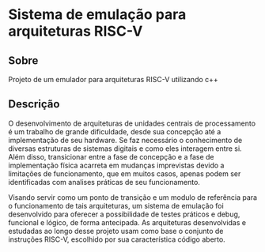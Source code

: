 # Sistema de emulação para arquiteturas RISC-V
## Sobre
Projeto de um emulador para arquiteturas RISC-V utilizando c++
## Descrição
O desenvolvimento de arquiteturas de unidades centrais de processamento é um trabalho de grande dificuldade, desde sua concepção até a implementação de seu hardware. Se faz necessário o conhecimento de diversas estruturas de sistemas digitais e como eles interagem entre si. Além disso, transicionar entre a fase de concepção e a fase de implementação física acarreta em mudanças imprevistas devido a limitações de funcionamento, que em muitos casos, apenas podem ser identificadas com analises práticas de seu funcionamento.

Visando servir como um ponto de transição e um modulo de referência para o funcionamento de tais arquiteturas, um sistema de emulação foi desenvolvido para oferecer a possibilidade de testes práticos e debug, funcional e lógico, de forma antecipada. As arquiteturas desenvolvidas e estudadas ao longo desse projeto usam como base o conjunto de instruções RISC-V, escolhido por sua característica código aberto.
